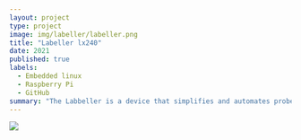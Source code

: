 ```yaml
---
layout: project
type: project
image: img/labeller/labeller.png
title: "Labeller lx240"
date: 2021
published: true
labels:
  - Embedded linux
  - Raspberry Pi
  - GitHub
summary: "The Labbeller is a device that simplifies and automates probe marking"
---
```

<img class="img-fluid" src="../img/Labomatix/labeller-header.png">


